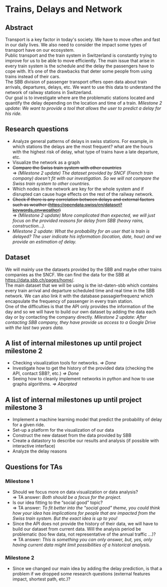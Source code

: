 # Trains, Delays and Network

## Abstract

Transport is a key factor in today's society. We have to move often and fast in our daily lives. We also need to consider the impact some types of transport have on our ecosystem.  
Public transport and the train system in Switzerland is constantly trying to improve for us to be able to move efficiently. The main issue that arise in every train system is the schedule and the delay the passengers have to cope with. It’s one of the drawbacks that deter some people from using trains instead of their cars.  
The SBB division of passenger transport offers open data about train arrivals, departures, delays, etc. We want to use this data to understand the network of railway stations in Switzerland.  
Our goal is to investigate where are the problematic stations located and quantify the delay depending on the location and time of a train.
*Milestone 2 update: We want to provide a tool that allows the user to predict a delay for his ride.*

## Research questions

* Analyze general patterns of delays in swiss stations. For example, in which stations the delays are the most frequent? what are the hours with the highest risk of delay, what type of trains have a late departure, etc.
* Visualize the network as a graph
* ~~Compare the Swiss train system with other countries~~  
    => *(Milestone 2 update) The dataset provided by SNCF (French train company) doesn't fit with our investigation. So we will not compare the Swiss train system to other countries.*
* Which nodes in the network are key for the whole system and if disrupted can cause huge effects on the rest of the railway network.
* ~~Check if there is any correlation between delays and external factors such as weather (<https://opendata.swiss/en/dataset?keywords_en=weather>)~~  
    => *(Milestone 2 update) More complicated than expected, we will just focus on the provided reasons for delay from SBB (heavy rains, construction...).*
* *Milestone 2 update: What the probability for an user that is train is delayed? The user indicate his information (location, date, hour) and we provide an estimation of delay.*

## Dataset

We will mainly use the datasets provided by the SBB and maybe other trains companies as the SNCF. We can find the data for the SBB at <https://data.sbb.ch/pages/home/>.  
The main dataset that we will be using is the ist-daten-sbb which contains every train arrival and departure scheduled time and real time in the SBB network. We can also link it with the database passagierfrequenz which encapsulate the frequency of passenger in every train station.  
One of the difficulties is that the API only provides the information of the day and so we will have to build our own dataset by adding the data each day or by contacting the company directly.
*Milestone 2 update: After contacting SBB company, they have provide us access to a Google Drive with the last two years data.*

## A list of internal milestones up until project milestone 2

* Checking visualization tools for networks. *=> Done*
* Investigate how to get the history of the provided data (checking the API, contact SBB?, etc.) *=> Done*
* Seeing how to cleanly implement networks in python and how to use graphs algorithms. *=> Aborpted*

## A list of internal milestones up until project milestone 3

* Implement a machine learning model that predict the probability of delay for a given ride.
* Set-up a platform for the visualization of our data
* Construct the new dataset from the data provided by SBB
* Create a datastory to describe our results and analysis (if possible with interactive interface)
* Analyze the delay reasons

## Questions for TAs

### Milestone 1
* Should we focus more on data visualization or data analysis?  
    => TA answer: *Both should be a focus for the project.*
* Is our idea fitting to the “social good” topic?  
    => TA answer: *To fit better into the "social good" theme, you could think how your idea has implications for people that are impacted from the Swiss train system. But the exact idea is up to you!*
* Since the API does not provide the history of their data, we will have to build our dataset from current data. Will the analysis period be problematic (too few data, not representative of the annual traffic ...)?  
    => TA answer: *This is something you can only answer, but, yes, only having current data might limit possibilities of a historical analysis.*

### Milestone 2
* Since we changed our main idea by adding the delay prediction, is that a problem if we dropped some research questions (external features impact, shortest path, etc.)?  